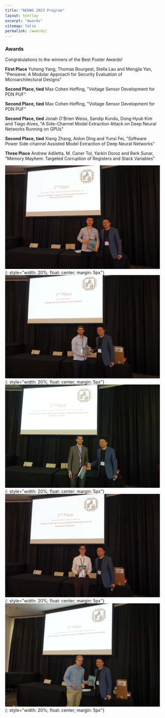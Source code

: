 ```yaml
---
title: "NEHWS 2023 Program"
layout: textlay
excerpt: "Awards"
sitemap: false
permalink: /awards/
---
```


### **Awards** ###

Congratulations to the winners of the Best Poster Awards!

**First Place**
Yuheng Yang, Thomas Bourgeat, Stella Lau and Mengjia Yan, "Pensieve: A Modular Approach for Security Evaluation of Microarchitectural Designs"

**Second Place, tied**
Max Cohen Hoffing, "Voltage Sensor Development for PDN PUF"

**Second Place, tied**
Max Cohen Hoffing, "Voltage Sensor Development for PDN PUF"

**Second Place, tied**
Jonah O'Brien Weiss, Sandip Kundu, Dong Hyub Kim and Tiago Alves, "A Side-Channel Model Extraction Attack on Deep Neural Networks Running on GPUs"

**Second Place, tied**
Xiang Zhang, Aidon Ding and Yunsi Fei, "Software Power Side-channel Assisted Model Extraction of Deep Neural Networks"

**Three Place**
Andrew Adiletta, M. Caner Tol, Yarkin Doroz and Berk Sunar, "Memory Mayhem: Targeted Corruption of Registers and Stack Variables"

![](../images/awards_1pl.png){: style="width: 20%; float: center; margin: 5px"}
![](../images/awards_2pl_1.png){: style="width: 20%; float: center; margin: 5px"}
![](../images/awards_2pl_2.png){: style="width: 20%; float: center; margin: 5px"}
![](../images/awards_2pl_3.png){: style="width: 20%; float: center; margin: 5px"}
![](../images/awards_3pl.png){: style="width: 20%; float: center; margin: 5px"}
